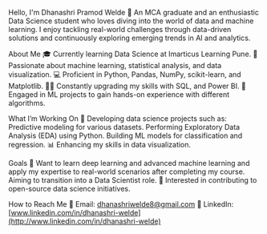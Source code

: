 Hello, I'm Dhanashri Pramod Welde 👋 An MCA graduate and an enthusiastic Data Science student who loves diving into the world of data and machine learning. I enjoy tackling real-world challenges through data-driven solutions and continuously exploring emerging trends in AI and analytics.

About Me 🎓 Currently learning Data Science at Imarticus Learning Pune. 🔢 Passionate about machine learning, statistical analysis, and data visualization. 💻 Proficient in Python, Pandas, NumPy, scikit-learn, and Matplotlib. 👨‍💻 Constantly upgrading my skills with SQL, and Power BI. 🤖 Engaged in ML projects to gain hands-on experience with different algorithms.

What I’m Working On 🌱 Developing data science projects such as: Predictive modeling for various datasets. Performing Exploratory Data Analysis (EDA) using Python. Building ML models for classification and regression. 📊 Enhancing my skills in data visualization.

Goals 🚀 Want to learn deep learning and advanced machine learning and apply my expertise to real-world scenarios after completing my course. Aiming to transition into a Data Scientist role. 🤝 Interested in contributing to open-source data science initiatives.

How to Reach Me 📧 Email: [dhanashriwelde8@gmail.com](mailto\:dhanashriwelde8@gmail.com) 💼 LinkedIn: [www.linkedin.com/in/dhanashri-welde](http://www.linkedin.com/in/dhanashri-welde)

